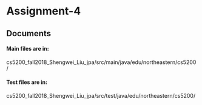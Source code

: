 # Assignment-4
## Documents
#### Main files are in:
cs5200_fall2018_Shengwei_Liu_jpa/src/main/java/edu/northeastern/cs5200/
#### Test files are in:
cs5200_fall2018_Shengwei_Liu_jpa/src/test/java/edu/northeastern/cs5200/

